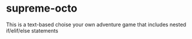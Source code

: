 # supreme-octo
This is a text-based choise your own adventure game that includes
nested if/elif/else statements
